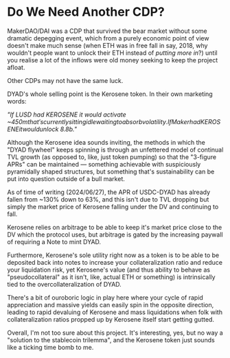 # Do We Need Another CDP?

MakerDAO/DAI was a CDP that survived the bear market without some dramatic depegging event, which from a purely economic point of view doesn't make much sense (when ETH was in free fall in say, 2018, why wouldn't people want to unlock their ETH instead of _putting more in_?) until you realise a lot of the inflows were old money seeking to keep the project afloat.

Other CDPs may not have the same luck.

DYAD's whole selling point is the Kerosene token. In their own marketing words: 

_"If LUSD had KEROSENE it would activate ~$450m that's currently sitting idle waiting to absorb volatility. If Maker had KEROSENE it would unlock ~$8.8b."_

Although the Kerosene idea sounds inviting, the methods in which the "DYAD flywheel" keeps spinning is through an unfettered model of continual TVL growth (as opposed to, like, just token pumping) so that the "3-figure APRs" can be maintained — something achievable with suspiciously pyramidally shaped structures, but something that's sustainability can be put into question outside of a bull market.

As of time of writing (2024/06/27), the APR of USDC-DYAD has already fallen from ~130% down to 63%, and this isn't due to TVL dropping but simply the market price of Kerosene falling under the DV and continuing to fall.

Kerosene relies on arbitrage to be able to keep it's market price close to the DV which the protocol uses, but arbitrage is gated by the increasing paywall of requiring a Note to mint DYAD.

Furthermore, Kerosene's sole utility right now as a token is to be able to be deposited back into notes to increase your collateralization ratio and reduce your liquidation risk, yet Kerosene's value (and thus ability to behave as "pseudocollateral" as it isn't, like, actual ETH or something) is intrinsically tied to the overcollateralization of DYAD. 

There's a bit of ouroboric logic in play here where your cycle of rapid appreciation and massive yields can easily spin in the opposite direction, leading to rapid devaluing of Kerosene and mass liquidations when folk with collateralization ratios propped up by Kerosene itself start getting gutted.

Overall, I'm not too sure about this project. It's interesting, yes, but no way a "solution to the stablecoin trilemma", and the Kerosene token just sounds like a ticking time bomb to me.
